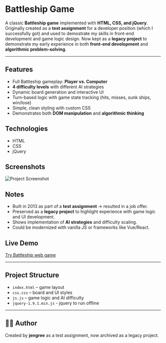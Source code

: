 # Battleship Game
A classic **Battleship game** implemented with **HTML, CSS, and jQuery**.
Originally created as a **test assignment** for a developer position (which I successfully got) and used to demostrate my skills in front-end development and game logic design.
Now kept as a **legacy project** to demonstrate my early experience in both **front-end development** and **algorithmic problem-solving**.

---

## Features
- Full Battleship gameplay: **Player vs. Computer**
- **4 difficulty levels** with different AI strategies
- Dynamic board generation and interactive UI
- Turn-based logic with game state tracking (hits, misses, sunk ships, win/lose)
- Simple, clean styling with custom CSS
- Demonstrates both **DOM manipulation** and **algorithmic thinking**

## Technologies
- HTML
- CSS
- jQuery

## Screenshots
![Project Screenshot](https://jengree-dev.github.io/battleship-game/prj-screenshot.png)

## Notes
- Built in 2013 as part of a **test assignment** → resulted in a job offer.
- Preserved as a **legacy project** to highlight experience with game logic and UI development.
- Shows implementation of **AI strategies** and difficulty scaling.
- Could be modernized with vanilla JS or frameworks like Vue/React.

## Live Demo
[Try Battleship web game](https://jengree-dev.github.io/battleship-game/)

---

## Project Structure
- `index.html` – game layout
- `css.css` – board and UI styles
- `js.js` – game logic and AI difficulty
- `jquery-1.9.1.min.js` - jquery to run offline

---

## 👩‍💻 Author
Created by **jengree** as a test assignment, now archived as a legacy project.
